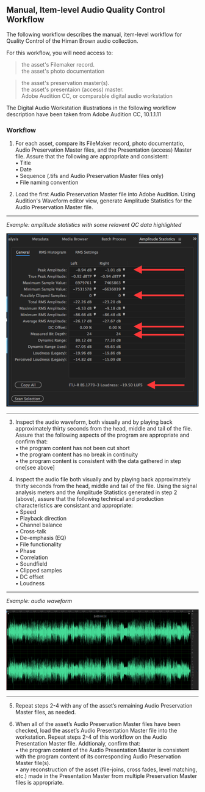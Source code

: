 ## Manual, Item-level Audio Quality Control Workflow

The following workflow describes the manual, item-level workflow for Quality Control of the Himan Brown audio collection.  

For this workflow, you will need access to:

>the asset's Filemaker record.  
>the asset's photo documentation  

>the asset's preservation master(s).  
>the asset's presentaion (access) master.  
>Adobe Audition CC, or comparable digital audio workstation


The Digital Audio Workstation illustrations in the following workflow description have been taken from Adobe Audition CC, 10.1.1.11 

### Workflow

1)	For each asset, compare its FileMaker record, photo documentatio, Audio Preservation Master files, and the Presentation (access) Master file.  Assure that the following are appropriate and consistent:  
•	Title  
•	Date  
•	Sequence (.tifs and Audio Preservation Master files only)  
•	File naming convention  
  

2)	Load the first Audio Preservation Master file into Adobe Audition.  Using Audition's Waveform editor view, generate Amplitude Statistics for the Audio Preservation Master file.  

---

*Example: amplitude statistics with some relavent QC data highlighted*  

<p align="center"><img src="qc_1.jpg" /></p>

---  

3)	Inspect the audio waveform, both visually and by playing back approximately thirty seconds from the head, middle and tail of the file.  Assure that the following aspects of the program are appropriate and confirm that:  
•	the program content has not been cut short  
•	the program content has no break in continuity  
•	the program content is consistent with the data gathered in step one[see above]  

4)	Inspect the audio file both visually and by playing back approximately thirty seconds from the head, middle and tail of the file. Using the signal analysis meters and the Amplitude Statistics generated in step 2 (above), assure that the following technical and production characteristics are consistant and appropriate:  
•	Speed  
•	Playback direction  
•	Channel balance  
•	Cross-talk  
•	De-emphasis (EQ)  
•	File functionality  
•	Phase    
•	Correlation  
•	Soundfield   
•	Clipped samples  
•	DC offset  
•	Loudness    


---
*Example:  audio waveform*  

![Waveform](qc_2.jpg)

---
5)	Repeat steps 2-4 with any of the asset’s remaining Audio Preservation Master files, as needed.    
	
6)	When all of the asset’s Audio Preservation Master files have been checked, load the asset’s Audio Presentation Master file into the workstation.  Repeat steps 2-4 of this workflow on the Audio Presentation Master file. Addtionaly, confirm that:      
•	the program content of the Audio Presentation Master is consistent with the program content of its corresponding Audio Preservation Master file(s).  
•	any reconstruction of the asset (file-joins, cross fades, level matching, etc.) made in the Presentation Master from multiple Preservation Master files is appropriate.

